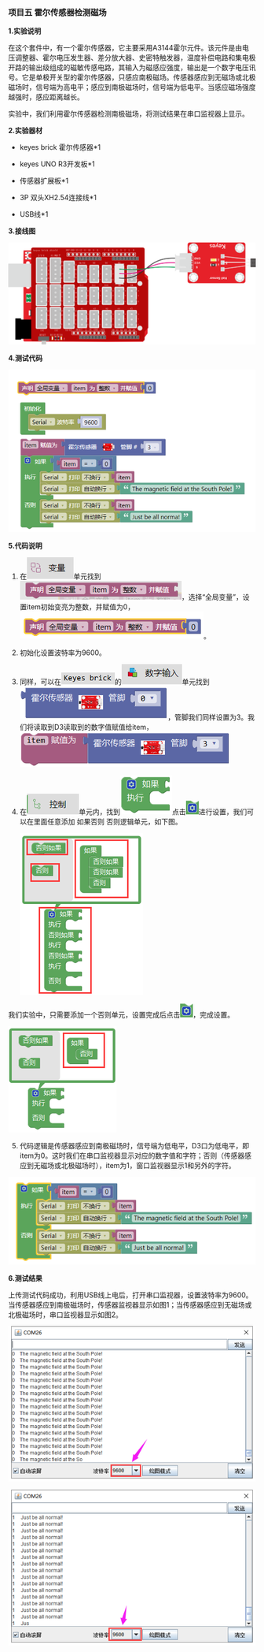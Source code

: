 ### 项目五 霍尔传感器检测磁场

**1.实验说明**

在这个套件中，有一个霍尔传感器，它主要采用A3144霍尔元件。该元件是由电压调整器、霍尔电压发生器、差分放大器、史密特触发器，温度补偿电路和集电极开路的输出级组成的磁敏传感电路，其输入为磁感应强度，输出是一个数字电压讯号。它是单极开关型的霍尔传感器，只感应南极磁场。传感器感应到无磁场或北极磁场时，信号端为高电平；感应到南极磁场时，信号端为低电平。当感应磁场强度越强时，感应距离越长。

实验中，我们利用霍尔传感器检测南极磁场，将测试结果在串口监视器上显示。

**2.实验器材**

- keyes brick 霍尔传感器\*1

- keyes UNO R3开发板\*1

- 传感器扩展板\*1

- 3P 双头XH2.54连接线\*1

- USB线\*1


**3.接线图**

![](media/image-20251015135846224.png)

**4.测试代码**

![](media/image-20251016102540708.png)

**5.代码说明**

1. 在![](media/image-20251016102845223.png)单元找到![](media/image-20251016101622172.png)，选择“全局变量”，设置item初始变亮为整数，并赋值为0，![](media/image-20251016102610423.png)。

2. 初始化设置波特率为9600。

3. 同样，可以在![](media/image-20251015140137616.png)的![](media/image-20251016102701219.png)单元找到![](media/image-20251015140211762.png)，管脚我们同样设置为3。我们将读取到D3读取到的数字值赋值给item，![](media/image-20251015140236117.png)

4. 在![](media/image-20251016102825297.png)单元内，找到![](media/image-20251015140259120.png)点击![](media/image-20251015140310245.png)进行设置，我们可以在里面任意添加 如果否则 否则逻辑单元，如下图。

   ![](media/image-20251015140333700.png)

   

我们实验中，只需要添加一个否则单元，设置完成后点击![](media/image-20251015140310245.png)，完成设置。

![](media/image-20251015140431828.png)

5. 代码逻辑是传感器感应到南极磁场时，信号端为低电平，D3口为低电平，即item为0。这时我们在串口监视器显示对应的数字值和字符；否则（传感器感应到无磁场或北极磁场时），item为1，窗口监视器显示1和另外的字符。

![](media/image-20251016103023556.png)


**6.测试结果**

上传测试代码成功，利用USB线上电后，打开串口监视器，设置波特率为9600。当传感器感应到南极磁场时，传感器监视器显示如图1；当传感器感应到无磁场或北极磁场时，串口监视器显示如图2。

![](media/image-20251015140534394.png)

![](media/image-20251015140543499.png)